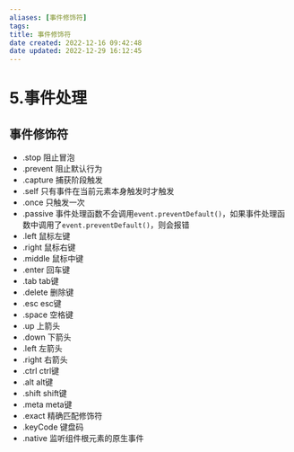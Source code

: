 ```yaml
---
aliases: [事件修饰符]
tags: 
title: 事件修饰符
date created: 2022-12-16 09:42:48
date updated: 2022-12-29 16:12:45
---
```


# 5.事件处理

## 事件修饰符

- .stop 阻止冒泡
- .prevent 阻止默认行为
- .capture 捕获阶段触发
- .self 只有事件在当前元素本身触发时才触发
- .once 只触发一次
- .passive 事件处理函数不会调用`event.preventDefault()`，如果事件处理函数中调用了`event.preventDefault()`，则会报错
- .left 鼠标左键
- .right 鼠标右键
- .middle 鼠标中键
- .enter 回车键
- .tab tab键
- .delete 删除键
- .esc esc键
- .space 空格键
- .up 上箭头
- .down 下箭头
- .left 左箭头
- .right 右箭头
- .ctrl ctrl键
- .alt alt键
- .shift shift键
- .meta meta键
- .exact 精确匹配修饰符
- .keyCode 键盘码
- .native 监听组件根元素的原生事件

